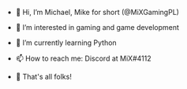- 👋 Hi, I’m Michael, Mike for short (@MiXGamingPL)

- 👀 I’m interested in gaming and game development
- 🌱 I’m currently learning Python
- 📫 How to reach me: Discord at MiX#4112

- 👋 That's all folks!
